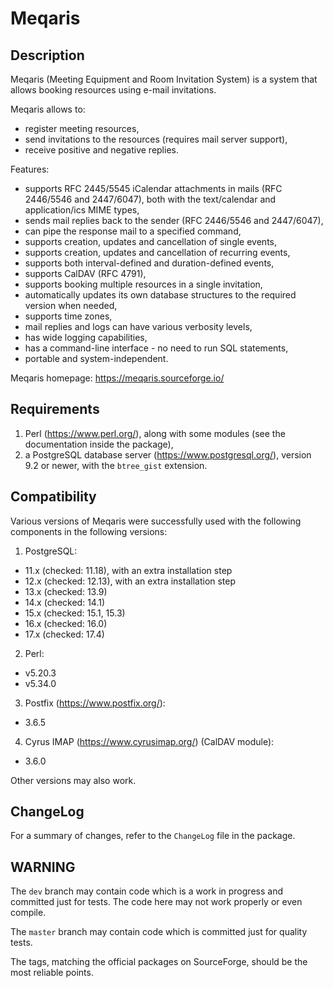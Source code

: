 # Meqaris #

## Description ##

Meqaris (Meeting Equipment and Room Invitation System) is a system that allows booking resources using e-mail invitations.

Meqaris allows to:

-   register meeting resources,
-   send invitations to the resources (requires mail server support),
-   receive positive and negative replies.

Features:

-   supports RFC 2445/5545 iCalendar attachments in mails (RFC 2446/5546 and 2447/6047), both with the text/calendar and application/ics MIME types,
-   sends mail replies back to the sender (RFC 2446/5546 and 2447/6047),
-   can pipe the response mail to a specified command,
-   supports creation, updates and cancellation of single events,
-   supports creation, updates and cancellation of recurring events,
-   supports both interval-defined and duration-defined events,
-   supports CalDAV (RFC 4791),
-   supports booking multiple resources in a single invitation,
-   automatically updates its own database structures to the required version when needed,
-   supports time zones,
-   mail replies and logs can have various verbosity levels,
-   has wide logging capabilities,
-   has a command-line interface - no need to run SQL statements,
-   portable and system-independent.

Meqaris homepage: <https://meqaris.sourceforge.io/>

## Requirements ##

1.  Perl (<https://www.perl.org/>), along with some modules (see the documentation inside the package),
2.  a PostgreSQL database server (<https://www.postgresql.org/>), version 9.2 or newer, with the `btree_gist` extension.

## Compatibility ##

Various versions of Meqaris were successfully used with the following components in the following versions:

1.  PostgreSQL:
-   11.x (checked: 11.18), with an extra installation step
-   12.x (checked: 12.13), with an extra installation step
-   13.x (checked: 13.9)
-   14.x (checked: 14.1)
-   15.x (checked: 15.1, 15.3)
-   16.x (checked: 16.0)
-   17.x (checked: 17.4)

2.  Perl:
-   v5.20.3
-   v5.34.0

3.  Postfix (<https://www.postfix.org/>):
-   3.6.5

4.  Cyrus IMAP (<https://www.cyrusimap.org/>) (CalDAV module):
-   3.6.0

Other versions may also work.

## ChangeLog ##

For a summary of changes, refer to the `ChangeLog` file in the package.

## WARNING ##

The `dev` branch may contain code which is a work in progress and committed just for tests. The code here may not work properly or even compile.

The `master` branch may contain code which is committed just for quality tests.

The tags, matching the official packages on SourceForge, should be the most reliable points.
